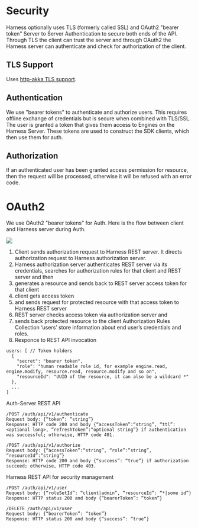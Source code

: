 # Security

Harness optionally uses TLS (formerly called SSL) and OAuth2 "bearer token" Server to Server Authentication to secure both ends of the API. Through TLS the client can trust the server and through OAuth2 the Harness server can authenticate and check for authorization of the client.

## TLS Support

Uses [http-akka TLS support](http://doc.akka.io/docs/akka-http/current/scala/http/server-side-https-support.html).

## Authentication

We use "bearer tokens" to authenticate and authorize users. This requires offline exchange of credentials but is secure when combined with TLS/SSL. The user is granted a token that gives them access to Engines on the Harness Server. These tokens are used to construct the SDK clients, which then use them for auth. 

## Authorization

If an authenticated user has been granted access permission for resource, then the request will be processed, otherwise it will be refused with an error code.

# OAuth2

We use OAuth2 "bearer tokens" for Auth. Here is the flow between client and Harness server during Auth. 

![](https://docs.google.com/drawings/d/1_uPiP5UGkphF62PsdIM0Zu8Ugbp4XAKnLYP5CyKrfLo/pub?w=1148&h=572) 

 1. Client sends authorization request to Harness REST server. It directs authorization request to Harness authorization server.
 1. Harness authorization server authenticates REST server via its credentials, searches for authorization rules for that client and REST server and then
 1. generates a resource and sends back to REST server access token for that client
 1. client gets access token
 1. and sends request for protected resource with that access token to Harness REST server
 1. REST server checks access token via authorization server and
 1. sends back protected resource to the client
Authorization Rules
Collection ‘users’ store information about end user’s credentials and roles.
 1. Responce to REST API invocation

```
users: [ // Token holders
  {
    "secret": "bearer token",
    "role": "human readable role id, for example engine.read, engine.modify, resource.read, resource.modify and so on",
    "resourceId": "UUID of the resource, it can also be a wildcard *"
  },
  ...
]
```

Auth-Server REST API

    /POST /auth/api/v1/authenticate
    Request body: {“token”: “string”}
    Response: HTTP code 200 and body {“accessToken”:“string”, “ttl”:<optional long>, “refreshToken”:“optional string”} if authentication was successful; otherwise, HTTP code 401.
    
    /POST /auth/api/v1/authorize
    Request body: {“accessToken”:“string”, “role”:”string”, “resourceId”:“string”}
    Response: HTTP code 200 and body {“success”: “true”} if authorization succeed; otherwise, HTTP code 403.
    
Harness REST API for security management

    /POST /auth/api/v1/user
    Request body: {“roleSetId”: “client|admin”, “resourceId”: “*|some id”}
    Response: HTTP status 200 and body {“bearerToken”: “token”}
    
    /DELETE /auth/api/v1/user
    Request body: {“bearerToken”: “token”}
    Response: HTTP status 200 and body {“success”: “true”}


